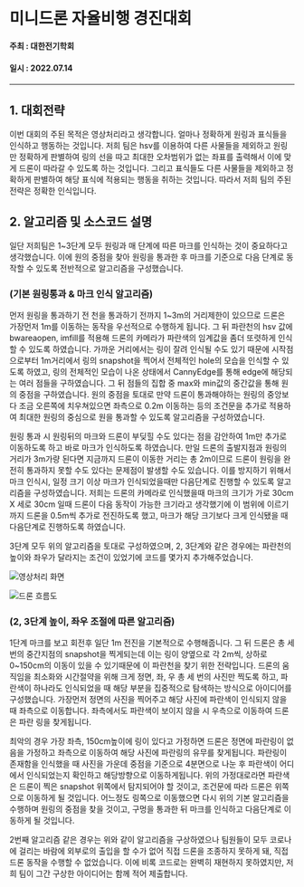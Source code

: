 # 미니드론 자율비행 경진대회
#### 주최 : 대한전기학회
#### 일시 : 2022.07.14
___


## 1. 대회전략

이번 대회의 주된 목적은 영상처리라고 생각합니다.
얼마나 정확하게 원링과 표식들을 인식하고 행동하는 것입니다.
저희 팀은 hsv를 이용하여 다른 사물들을 제외하고 원링만 정확하게 판별하여 링의 선을 따고 최대한 오차범위가 없는 좌표를 출력해서 이에 맞게 드론이 따라갈 수 있도록 하는 것입니다.
그리고 표식들도 다른 사물들을 제외하고 정확하게 판별하여 해당 표식에 적용되는 행동을 취하는 것입니다.
따라서 저희 팀의 주된 전략은 정확한 인식입니다.







## 2. 알고리즘 및 소스코드 설명

일단 저희팀은 1~3단계 모두 원링과 매 단계에 따른 마크를 인식하는 것이 중요하다고 생각했습니다.
이에 원의 중점을 찾아 원링을 통과한 후 마크를 기준으로 다음 단계로 동작할 수 있도록 전반적으로 알고리즘을 구성했습니다.

### (기본 원링통과 & 마크 인식 알고리즘)

먼저 원링을 통과하기 전 천을 통과하기 전까지 1~3m의 거리제한이 있으므로 드론은 가장먼저 1m를 이동하는 동작을 우선적으로 수행하게 됩니다.
그 뒤 파란천의 hsv 값에 bwareaopen, imfill를 적용해 드론의 카메라가 파란색의 임계값을 좀더 또렷하게 인식할 수 있도록 하였습니다.
가까운 거리에서는 링이 잘려 인식될 수도 있기 때문에 시작점으로부터 1m거리에서 링의 snapshot을 찍어서 전체적인 hole의 모습을 인식할 수 있도록 하였고, 
링의 전체적인 모습이 나온 상태에서 CannyEdge를 통해 edge에 해당되는 여러 점들을 구하였습니다. 
그 뒤 점들의 집합 중 max와 min값의 중간값을 통해 원의 중점을 구하였습니다.
원의 중점을 토대로 만약 드론이 통과해야하는 원링의 중앙보다 조금 오른쪽에 치우쳐있으면 좌측으로 0.2m 이동하는 등의 조건문을 추가로 적용하여 
최대한 원링의 중심으로 원을 통과할 수 있도록 알고리즘을 구성하였습니다.


원링 통과 시 원링뒤의 마크와 드론이 부딪힐 수도 있다는 점을 감안하여 1m만 추가로 이동하도록 하고 바로 마크가 인식하도록 하였습니다.
만일 드론의 출발지점과 원링의 거리가 3m가량 된다면 지금까지 드론이 이동한 거리는 총 2m이므로 드론이 원링을 완전히 통과하지 못할 수도 있다는 문제점이 발생할 수도 있습니다.
이를 방지하기 위해서 마크 인식시, 일정 크기 이상 마크가 인식되었을때만 다음단계로 진행할 수 있도록 알고리즘을 구성하였습니다. 
저희는 드론의 카메라로 인식했을때 마크의 크기가 가로 30cm X 세로 30cm 일때 드론이 다음 동작이 가능한 크기라고 생각했기에 이 범위에 이르기까지 드론을 0.5m씩 추가로 전진하도록 했고, 마크가 해당 크기보다 크게 인식됐을 때 다음단계로 진행하도록 하였습니다.



3단계 모두 위의 알고리즘을 토대로 구성하였으며, 2, 3단계와 같은 경우에는 파란천의 높이와 좌우가 달라지는 조건이 있었기에 코드를 몇가지 추가해주었습니다.

![영상처리 화면](https://user-images.githubusercontent.com/82217475/178765377-35e30f2d-90fc-4a5d-80f3-bf3248f552fc.png)


![드론 흐름도](https://user-images.githubusercontent.com/82217475/178762730-f65b40b6-3f0b-40fb-bab1-e663d9217430.png)








### (2, 3단계 높이, 좌우 조절에 따른 알고리즘)

1단계 마크를 보고 회전후 일단 1m 전진을 기본적으로 수행해줍니다.
그 뒤 드론은 총 세 번의 중간지점의 snapshot을 찍게되는데 이는 링이 양옆으로 각 2m씩, 상하로 0~150cm의 이동이 있을 수 있기때문에 이 파란천을 찾기 위한 전략입니다.
드론의 움직임을 최소화와 시간절약을 위해 크게 정면, 좌, 우 총 세 번의 사진만 찍도록 하고, 파란색이 하나라도 인식되었을 때 해당 부분을 집중적으로 탐색하는 방식으로 아이디어를 구성했습니다. 가장먼저 정면의 사진을 찍어주고 해당 사진에 파란색이 인식되지 않을 때 좌측으로 이동합니다. 좌측에서도 파란색이 보이지 않을 시 우측으로 이동하여 드론은 파란 링을 찾게됩니다. 

최악의 경우 가장 좌측, 150cm높이에 링이 있다고 가정하면 드론은 정면에 파란링이 없음을 가정하고 좌측으로 이동하여 해당 사진에 파란링의 유무를 찾게됩니다.
파란링이 존재함을 인식했을 때 사진을 가운데 중점을 기준으로 4분면으로 나눈 후 파란색이 어디에서 인식되었는지 확인하고 해당방향으로 이동하게됩니다.
위의 가정대로라면 파란색은 드론이 찍은 snapshot 위쪽에서 탐지되어야 할 것이고, 조건문에 따라 드론은 위쪽으로 이동하게 될 것입니다.
어느정도 링쪽으로 이동했으면 다시 위의 기본 알고리즘을 수행하며 원링의 중점을 찾을 것이고, 구멍을 통과한 뒤 마크를 인식하고 다음단계로 이동하게 될 것입니다.





2번째 알고리즘 같은 경우는 위와 같이 알고리즘을 구상하였으나 
팀원들이 모두 코로나에 걸리는 바람에 외부로의 출입을 할 수가 없어 직접 드론을 조종하지 못하게 돼, 직접 드론 동작을 수행할 수 없었습니다.
이에 비록 코드로는 완벽히 재현하지 못하였지만, 저희 팀이 그간 구상한 아이디어는 함께 적어 제출합니다. 





